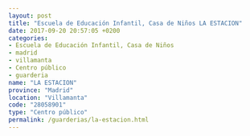 ```yaml
---
layout: post
title: "Escuela de Educación Infantil, Casa de Niños LA ESTACION"
date: 2017-09-20 20:57:05 +0200
categories:
- Escuela de Educación Infantil, Casa de Niños
- madrid
- villamanta
- Centro público
- guarderia
name: "LA ESTACION"
province: "Madrid"
location: "Villamanta"
code: "28058901"
type: "Centro público"
permalink: /guarderias/la-estacion.html
---
```

